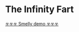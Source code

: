 # The Infinity Fart

[☣️☣️☣️ Smelly demo ☣️☣️☣️](https://jonathanzuniga.github.io/the-infinity-fart/)
